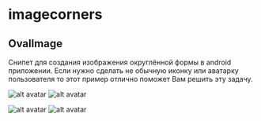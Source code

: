 # imagecorners
## OvalImage 
 Снипет для создания изображения округлённой формы в android приложении.
Если нужно сделать не обычную иконку или аватарку пользователя то этот пример отлично поможет Вам решить эту задачу.

![alt avatar](https://github.com/AlexKravt/androidprojects/blob/master/avatar_photo.png) 
![alt avatar](https://github.com/AlexKravt/androidprojects/blob/master/avatar_photo_oval.png)

![alt avatar](https://github.com/AlexKravt/androidprojects/blob/master/icon_oval.png)
![alt avatar](https://github.com/AlexKravt/androidprojects/blob/master/icon_photo.png) 
